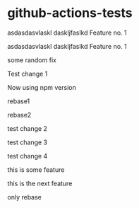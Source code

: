 # github-actions-tests

asdasdasvlaskl daskljfaslkd
Feature no. 1

asdasdasvlaskl daskljfaslkd
Feature no. 1

some random fix

Test change 1

Now using npm version

rebase1

rebase2

test change 2

test change 3

test change 4

this is some feature

this is the next feature

only rebase
